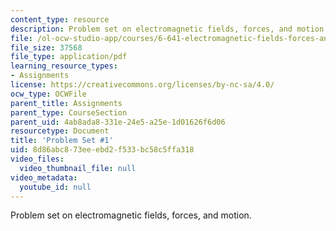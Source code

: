 ```yaml
---
content_type: resource
description: Problem set on electromagnetic fields, forces, and motion.
file: /ol-ocw-studio-app/courses/6-641-electromagnetic-fields-forces-and-motion-spring-2009/8d86abc873eeebd2f533bc58c5ffa318_MIT6_641s09_pset01.pdf
file_size: 37568
file_type: application/pdf
learning_resource_types:
- Assignments
license: https://creativecommons.org/licenses/by-nc-sa/4.0/
ocw_type: OCWFile
parent_title: Assignments
parent_type: CourseSection
parent_uid: 4ab8ada8-331e-24e5-a25e-1d01626f6d06
resourcetype: Document
title: 'Problem Set #1'
uid: 8d86abc8-73ee-ebd2-f533-bc58c5ffa318
video_files:
  video_thumbnail_file: null
video_metadata:
  youtube_id: null
---
```

Problem set on electromagnetic fields, forces, and motion.